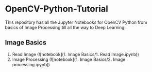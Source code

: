 # OpenCV-Python-Tutorial
This repository has all the Jupyter Notebooks for OpenCV Python from basics of Image Processing till all the way to Deep Learning. 


## Image Basics
  1. Read Image (![notebook](1. Image Basics/1. Read Image.ipynb))
  2. Image Processing (![notebook](1. Image Basics/2. Image processing.ipynb))
